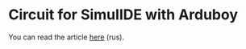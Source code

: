 # Circuit for SimulIDE with Arduboy

You can read the article [here](http://m039.ru/2025/01/16/%d0%b7%d0%bd%d0%b0%d0%ba%d0%be%d0%bc%d1%81%d1%82%d0%b2%d0%be-%d1%81-arduboy-%d0%b7%d0%b0%d0%bf%d1%83%d1%81%d0%ba-%d0%bd%d0%b0-simulide/) (rus).
